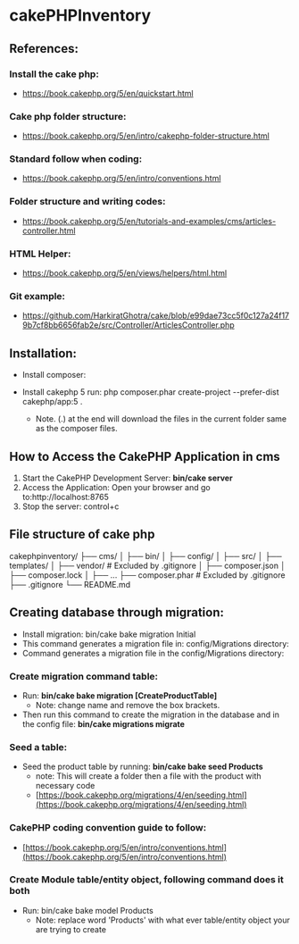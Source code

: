 # cakePHPInventory

## References:

### Install the cake php:

* https://book.cakephp.org/5/en/quickstart.html

### Cake php folder structure:

* https://book.cakephp.org/5/en/intro/cakephp-folder-structure.html

### Standard follow when coding:

* https://book.cakephp.org/5/en/intro/conventions.html

### Folder structure and writing codes:

* https://book.cakephp.org/5/en/tutorials-and-examples/cms/articles-controller.html

### HTML Helper: 

* https://book.cakephp.org/5/en/views/helpers/html.html

### Git example: 

* https://github.com/HarkiratGhotra/cake/blob/e99dae73cc5f0c127a24f179b7cf8bb6656fab2e/src/Controller/ArticlesController.php

## Installation: 

* Install composer: 

* Install cakephp 5 run: php composer.phar create-project --prefer-dist cakephp/app:5 . 
    - Note. (.) at the end will download the files in the current folder same as the composer files. 

## How to Access the CakePHP Application in cms

1. Start the CakePHP Development Server: **bin/cake server** 
2. Access the Application: Open your browser and go to:http://localhost:8765
3. Stop the server: control+c

## File structure of cake php

cakephpinventory/
├── cms/
│   ├── bin/
│   ├── config/
│   ├── src/
│   ├── templates/
│   ├── vendor/      # Excluded by .gitignore
│   ├── composer.json
│   ├── composer.lock
│   ├── ...
├── composer.phar    # Excluded by .gitignore
├── .gitignore
└── README.md

## Creating database through migration: 

[](https://book.cakephp.org/5/en/quickstart.html?utm_source=chatgpt.com)

* Install migration:  bin/cake bake migration Initial
* This command generates a migration file in: config/Migrations directory:
* Command generates a migration file in the config/Migrations directory:

### Create migration command table: 

* Run: **bin/cake bake migration [CreateProductTable]** 
    - Note: change name and remove the box brackets. 
* Then run this command to create the migration in the database and in the config file: **bin/cake migrations migrate** 

### Seed a table: 

* Seed the product table by running: **bin/cake bake seed Products** 
    - note: This will create a folder then a file with the product with necessary code
    - [https://book.cakephp.org/migrations/4/en/seeding.html](https://book.cakephp.org/migrations/4/en/seeding.html)
    

### CakePHP coding convention guide to follow:

 - [https://book.cakephp.org/5/en/intro/conventions.html](https://book.cakephp.org/5/en/intro/conventions.html)

### Create Module table/entity object, following command does it both 

* Run: bin/cake bake model Products 
    - Note: replace word 'Products' with what ever table/entity object your are trying to create 
